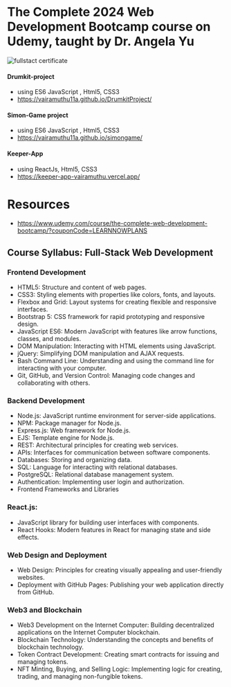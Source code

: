 # The Complete 2024 Web Development Bootcamp course on Udemy, taught by Dr. Angela Yu

![fullstact certificate](https://github.com/user-attachments/assets/e7b751ab-1fdd-4cf1-9095-6348a31e7c2f)

#### Drumkit-project
- using ES6 JavaScript , Html5, CSS3
- https://vairamuthu11a.github.io/DrumkitProject/
#### Simon-Game project  
- using  ES6 JavaScript , Html5, CSS3
- https://vairamuthu11a.github.io/simongame/
#### Keeper-App
- using ReactJs, Html5, CSS3
- https://keeper-app-vairamuthu.vercel.app/

# Resources
- https://www.udemy.com/course/the-complete-web-development-bootcamp/?couponCode=LEARNNOWPLANS



## Course Syllabus: Full-Stack Web Development
### Frontend Development
 - HTML5: Structure and content of web pages.
- CSS3: Styling elements with properties like colors, fonts, and layouts.
- Flexbox and Grid: Layout systems for creating flexible and responsive interfaces.
- Bootstrap 5: CSS framework for rapid prototyping and responsive design.
- JavaScript ES6: Modern JavaScript with features like arrow functions, classes, and modules.
- DOM Manipulation: Interacting with HTML elements using JavaScript.
- jQuery: Simplifying DOM manipulation and AJAX requests.
- Bash Command Line: Understanding and using the command line for interacting with your computer.
- Git, GitHub, and Version Control: Managing code changes and collaborating with others.
### Backend Development
- Node.js: JavaScript runtime environment for server-side applications.
- NPM: Package manager for Node.js.
- Express.js: Web framework for Node.js.
- EJS: Template engine for Node.js.
- REST: Architectural principles for creating web services.
- APIs: Interfaces for communication between software components.
- Databases: Storing and organizing data.
- SQL: Language for interacting with relational databases.
- PostgreSQL: Relational database management system.
- Authentication: Implementing user login and authorization.
- Frontend Frameworks and Libraries
### React.js: 
- JavaScript library for building user interfaces with components.
- React Hooks: Modern features in React for managing state and side effects.
 ### Web Design and Deployment
- Web Design: Principles for creating visually appealing and user-friendly websites.
- Deployment with GitHub Pages: Publishing your web application directly from GitHub.
### Web3 and Blockchain
- Web3 Development on the Internet Computer: Building decentralized applications on the Internet Computer blockchain.
- Blockchain Technology: Understanding the concepts and benefits of blockchain technology.
- Token Contract Development: Creating smart contracts for issuing and managing tokens.
- NFT Minting, Buying, and Selling Logic: Implementing logic for creating, trading, and managing non-fungible tokens.
